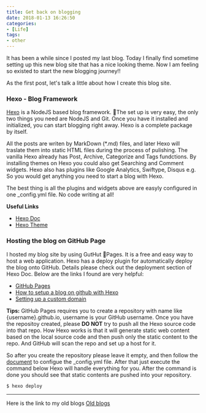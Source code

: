 ```yaml
---
title: Get back on blogging
date: 2018-01-13 16:26:50
categories: 
- [Life] 
tags:
- other 
---
```


It has been a while since I posted my last blog. Today I finally find sometime setting up this new blog site that has a nice looking theme. Now I am feeling so existed to start the new blogging journey!! 

As the first post, let's talk a little about how I create this blog site. 
<!-- excerpt -->
### Hexo - Blog Framework
[Hexo](https://hexo.io/) is a NodeJS based blog framework. The set up is very easy, the only two things you need are NodeJS and Git. Once you have it installed and initialized, you can start blogging right away. Hexo is a complete package by itself. 

All the posts are writen by MarkDown (*.md) files, and later Hexo will traslate them into static HTML files during the process of pulishing. The vanilla Hexo already has Post, Archive, Categorize and Tags fundctions. By installing themes on Hexo you could also get Searching and Comment widgets. Hexo also has plugins like Google Analytics, Swiftype, Disqus e.g. So you would get anything you need to start a blog with Hexo. 

The best thing is all the plugins and widgets above are easyly configured in one _config.yml file. No code writing at all! 

**Useful Links**
- [Hexo Doc](https://hexo.io/docs/)
- [Hexo Theme](https://hexo.io/themes/)

### Hosting the blog on GitHub Page
I hosted my blog site by using GutHut Pages. It is a free and easy way to host a web application. Hexo has a deploy plugin for automatically deploy the blog onto GitHub. Details please check out the deployment section of Hexo Doc. Below are the links I found are very helpful:
- [GitHub Pages](https://pages.github.com/)
- [How to setup a blog on github with Hexo](https://zirho.github.io/2016/06/04/hexo/)
- [Setting up a custom domain](https://help.github.com/articles/quick-start-setting-up-a-custom-domain/)

**Tips:** GitHub Pages requires you to create a repository with name like {username}.github.io, username is your GitHub username. Once you have the repositoy created, please **DO NOT** try to push all the Hexo source code into that repo. How Hexo works is that it will generate static web content based on the local source code and then push only the static content to the repo. And GitHub will scan the repo and set up a host for it. 

So after you create the repository please leave it empty, and then follow the [document](https://hexo.io/docs/deployment.html) to configue the _config.yml file. After that just execute the command below Hexo will handle everything for you. After the command is done you should see that static contents are pushed into your repository. 
``` bash
$ hexo deploy
```

****
Here is the link to my old blogs [Old blogs](https://jiangwl.wordpress.com/2013/12/09/interact-with-mongodb-by-java/)
